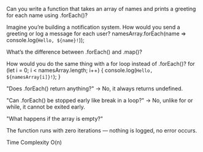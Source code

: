 Can you write a function that takes an array of names and prints a greeting for each name using .forEach()?

Imagine you’re building a notification system. How would you send a greeting or log a message for each user?
namesArray.forEach(name => console.log(`Hello, ${name}!`));

What’s the difference between .forEach() and .map()?

How would you do the same thing with a for loop instead of .forEach()?
for (let i = 0; i < namesArray.length; i++) {
  console.log(`Hello, ${namesArray[i]}!`);
}

"Does .forEach() return anything?" → No, it always returns undefined.

"Can .forEach() be stopped early like break in a loop?" → No, unlike for or while, it cannot be exited early.

"What happens if the array is empty?"

The function runs with zero iterations — nothing is logged, no error occurs.

Time Complexity O(n)